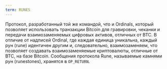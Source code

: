 ```yaml
---
term: RUNES
---
```


Протокол, разработанный той же командой, что и Ordinals, который позволяет использовать транзакции Bitcoin для гравировки, чеканки и передачи взаимозаменяемых цифровых активов, отличных от BTC. В отличие от надписей Ordinal, где каждая единица уникальна, каждый рун (rune) идентичен другим и, следовательно, взаимозаменяем, что позволяет создавать взаимозаменяемые криптовалюты, отличные от BTC, на базе Bitcoin. Сообщения протокола Rune, называемые камнями рун (runestones), хранятся в `OP_RETURN`.